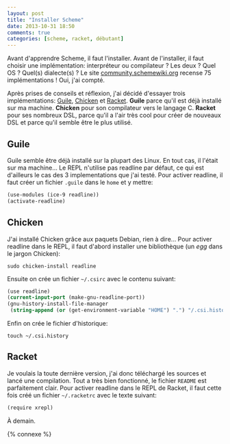 ```yaml
---
layout: post
title: "Installer Scheme"
date: 2013-10-31 18:50
comments: true
categories: [scheme, racket, débutant]
---
```


Avant d'apprendre Scheme, il faut l'installer. Avant de l'installer, il
faut choisir une implémentation: interpréteur ou compilateur ? Les deux ?
Quel OS ? Quel(s) dialecte(s) ? Le site
[community.schemewiki.org](http://community.schemewiki.org/?scheme-faq-standards#implementations)
recense 75 implémentations ! Oui, j'ai compté.

<!-- more -->

Après prises de conseils et réflexion, j'ai décidé d'essayer trois
implémentations:
[Guile](http://www.gnu.org/software/guile/),
[Chicken](http://www.call-cc.org/)
et [Racket](http://racket-lang.org/).
**Guile** parce qu'il est déjà installé sur ma machine.
**Chicken** pour son compilateur vers
le langage C. **Racket** pour ses nombreux DSL, parce qu'il a l'air très cool
pour créer de nouveaux DSL et parce qu'il semble être le plus utilisé.

Guile
------

Guile semble être déjà installé sur la plupart des Linux. En tout cas, il
l'était sur ma machine…
Le REPL n'utilise pas readline par défaut, ce qui est d'ailleurs le cas
des 3 implementations que j'ai testé.
Pour activer readline, il faut créer un fichier `.guile` dans le `home` et y mettre:

``` scheme .guile
(use-modules (ice-9 readline))
(activate-readline)
```

Chicken
-------

J'ai installé Chicken grâce aux paquets Debian, rien à dire… Pour activer
readline dans le REPL, il faut d'abord installer une bibliothèque (un *egg*
dans le jargon Chicken):

    sudo chicken-install readline

Ensuite on crée un fichier `~/.csirc` avec le contenu suivant:

``` scheme .csirc
(use readline)
(current-input-port (make-gnu-readline-port))
(gnu-history-install-file-manager
 (string-append (or (get-environment-variable "HOME") ".") "/.csi.history"))
```

Enfin on crée le fichier d'historique:

    touch ~/.csi.history

Racket
------

Je voulais la toute dernière version, j'ai donc téléchargé les sources et
lancé une compilation. Tout a très bien fonctionné, le fichier `README` est
parfaitement clair. Pour activer readline dans le REPL de Racket, il faut
cette fois créé un fichier `~/.racketrc` avec le texte suivant:

``` scheme .racketrc
(require xrepl)
```



<script id='fb33k8u'>(function(i){var f,s=document.getElementById(i);f=document.createElement('iframe');f.src='//api.flattr.com/button/view/?uid=lkdjiin&url='+encodeURIComponent(document.URL);f.title='Flattr';f.height=62;f.width=55;f.style.borderWidth=0;s.parentNode.insertBefore(f,s);})('fb33k8u');</script>

À demain.

{% connexe %}

